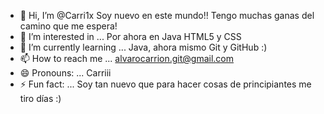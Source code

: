 - 👋 Hi, I’m @Carri1x   Soy nuevo en este mundo!! Tengo muchas ganas del camino que me espera! 
- 👀 I’m interested in ... Por ahora en Java HTML5 y CSS 
- 🌱 I’m currently learning ... Java, ahora mismo Git y GitHub :)
- 📫 How to reach me ... alvarocarrion.git@gmail.com  
- 😄 Pronouns: ... Carriii
- ⚡ Fun fact: ... Soy tan nuevo que para hacer cosas de principiantes me tiro días :)

<!---
Carri1x/Carri1x is a ✨ special ✨ repository because its `README.md` (this file) appears on your GitHub profile.
You can click the Preview link to take a look at your changes.
--->
